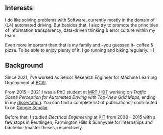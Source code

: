 ## Interests

I do like solving problems with Software, currently mostly in the domain of (L4) automated driving. But besides that, I also try to promote the principles of information transparency, data-driven thinking & error culture within my team.

Even more important than that is my family and –you guessed it– coffee & pizza. To be able to enjoy plenty of it, I go running and biking regularly. :-)

## Background

Since 2021, I've worked as Senior Research Engineer for Machine Learning Deployment at <a href="https://www.bosch-ai.com/" target="_blank">BCAI</a>.

From 2015 – 2021 I was a PhD student at <a href="https://www.mrt.kit.edu/" target="_blank">MRT</a> / <a href="https://www.kit.edu/" target="_blank">KIT</a> working on _Traffic Scene Perception for Automated Driving with Top-View Grid Maps_, ending in my <a href="https://publikationen.bibliothek.kit.edu/1000133783" target="_blank">dissertation</a>. You can find a complete list of publications I contributed to on <a href="https://scholar.google.com/citations?user=t85IPDwAAAAJ" target="_blank">Google Scholar</a>.

Before that, I studied _Electrical Engineering_ at <a href="https://www.kit.edu/" target="_blank">KIT</a> from 2008 – 2015 with a few stops in Reutlingen, Farmington Hills & Sunnyvale for internships and bachelor-/master theses, respectively.
